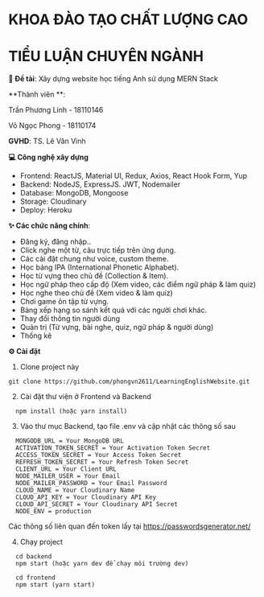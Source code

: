 # KHOA ĐÀO TẠO CHẤT LƯỢNG CAO

# TIỂU LUẬN CHUYÊN NGÀNH 

**📝 Đề tài**: Xây dựng website học tiếng Anh sử dụng MERN Stack

**Thành viên **:

Trần Phương Linh - 18110146

Võ Ngọc Phong - 18110174

**GVHD**: TS. Lê Văn Vinh

**💻 Công nghệ xây dựng**
+ Frontend: ReactJS, Material UI, Redux, Axios, React Hook Form, Yup
+ Backend: NodeJS, ExpressJS. JWT, Nodemailer
+ Database: MongoDB, Mongoose
+ Storage: Cloudinary
+ Deploy: Heroku

**✨ Các chức năng chính**:

- Đăng ký, đăng nhập..
- Click nghe một từ, câu trực tiếp trên ứng dụng.
- Các cài đặt chung như voice, custom theme.
- Học bảng IPA (International Phonetic Alphabet).
- Học từ vựng theo chủ đề (Collection & Item).
- Học ngữ pháp theo cấp độ (Xem video, các điểm ngữ pháp & làm quiz)
- Học nghe theo chủ đề (Xem video & làm quiz)
- Chơi game ôn tập từ vựng.
- Bảng xếp hạng so sánh kết quả với các người chơi khác.
- Thay đổi thông tin người dùng
- Quản trị (Từ vựng, bài nghe, quiz, ngữ pháp & người dùng)
- Thống kê

**⚙ Cài đặt**

1. Clone project này

```
git clone https://github.com/phongvn2611/LearningEnglishWebsite.git
```

2. Cài đặt thư viện ở Frontend và Backend

```
  npm install (hoặc yarn install)
```

3. Vào thư mục Backend, tạo file .env và cập nhật các thông số sau
```
  MONGODB_URL = Your MongoDB URL
  ACTIVATION_TOKEN_SECRET = Your Activation Token Secret
  ACCESS_TOKEN_SECRET = Your Access Token Secret
  REFRESH_TOKEN_SECRET = Your Refresh Token Secret
  CLIENT_URL = Your Client URL
  NODE_MAILER_USER = Your Email
  NODE_MAILER_PASSWORD = Your Email Password
  CLOUD_NAME = Your Cloudinary Name
  CLOUD_API_KEY = Your Cloudinary API Key
  CLOUD_API_SECRET = Your Cloudinary API Secret
  NODE_ENV = production
```
Các thông số liên quan đến token lấy tại https://passwordsgenerator.net/

4. Chạy project
```
  cd backend
  npm start (hoặc yarn dev để chạy môi trường dev)
```

```
  cd frontend
  npm start (yarn start)
```
